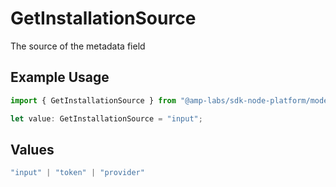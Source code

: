 # GetInstallationSource

The source of the metadata field

## Example Usage

```typescript
import { GetInstallationSource } from "@amp-labs/sdk-node-platform/models/operations";

let value: GetInstallationSource = "input";
```

## Values

```typescript
"input" | "token" | "provider"
```
